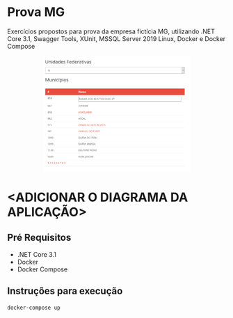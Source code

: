 # Prova MG

Exercícios propostos para prova da empresa fictícia MG, utilizando .NET Core 3.1, Swagger Tools, XUnit, MSSQL Server 2019 Linux, Docker e Docker Compose 

<p align="center">
<img src="./assets/screen02.png" alt="Home Page" width="338">
</p>

# <ADICIONAR O DIAGRAMA DA APLICAÇÃO>

## Pré Requisitos

- .NET Core 3.1
- Docker
- Docker Compose

## Instruções para execução

```
docker-compose up
```
